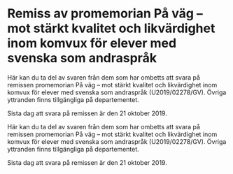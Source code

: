 # Remiss av promemorian På väg – mot stärkt kvalitet och likvärdighet inom komvux för elever med svenska som andraspråk

Här kan du ta del av svaren från dem som har ombetts att svara på remissen promemorian På väg – mot stärkt kvalitet och likvärdighet inom komvux för elever med svenska som andraspråk (U2019/02278/GV). Övriga yttranden finns tillgängliga på departementet.

Sista dag att svara på remissen är den 21 oktober 2019.

Här kan du ta del av svaren från dem som har ombetts att svara på remissen promemorian På väg – mot stärkt kvalitet och likvärdighet inom komvux för elever med svenska som andraspråk (U2019/02278/GV). Övriga yttranden finns tillgängliga på departementet.

Sista dag att svara på remissen är den 21 oktober 2019.
